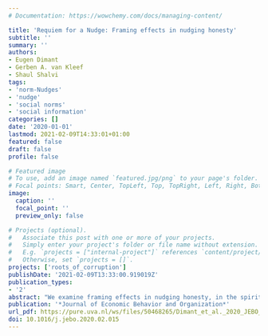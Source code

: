 ```yaml
---
# Documentation: https://wowchemy.com/docs/managing-content/

title: 'Requiem for a Nudge: Framing effects in nudging honesty'
subtitle: ''
summary: ''
authors:
- Eugen Dimant
- Gerben A. van Kleef
- Shaul Shalvi
tags:
- 'norm-Nudges'
- 'nudge'
- 'social norms'
- 'social information'
categories: []
date: '2020-01-01'
lastmod: 2021-02-09T14:33:01+01:00
featured: false
draft: false
profile: false

# Featured image
# To use, add an image named `featured.jpg/png` to your page's folder.
# Focal points: Smart, Center, TopLeft, Top, TopRight, Left, Right, BottomLeft, Bottom, BottomRight.
image:
  caption: ''
  focal_point: ''
  preview_only: false

# Projects (optional).
#   Associate this post with one or more of your projects.
#   Simply enter your project's folder or file name without extension.
#   E.g. `projects = ["internal-project"]` references `content/project/deep-learning/index.md`.
#   Otherwise, set `projects = []`.
projects: ['roots_of_corruption']
publishDate: '2021-02-09T13:33:00.919019Z'
publication_types:
- '2'
abstract: "We examine framing effects in nudging honesty, in the spirit of the growing norm-nudge literature, by utilizing a high-powered and pre-registered study. Across four treatments, participants received one random truthful norm-nudge that emphasized ‘moral suasion based on either what other participants previously did (empirical message) or approved of doing (normative message) and varied in the framing (positive or negative) in which it was presented. Subsequently, participants repeatedly played the ‘mind game' in which they were first asked to think of a number, then rolled a digital die, and then reported whether the two numbers coincide, in which case a bonus was paid. Hence, whether or not the report was truthful remained unobservable to the experimenters. We find compelling null effects with tight confidence intervals showing that none of the norm-nudge interventions worked. A follow-up experiment reveals the reason for these convincing null-effects: the information norm-nudges did not actually change norms. Notably, our secondary results suggest that a substantial portion of individuals misremembered norm-nudges such that they conveniently supported deviant behavior. This subset of participants indeed displayed significantly higher deviance levels, a behavior pattern in line with literature on motivated misremembering and belief distortion. We discuss the importance of this high-powered null finding for the flourishing norm-nudge literature and derive policy implications."
publication: '*Journal of Economic Behavior and Organization*'
url_pdf: https://pure.uva.nl/ws/files/50468265/Dimant_et_al._2020_JEBO_Framing_Effects_in_Nudging_Honesty.pdf
doi: 10.1016/j.jebo.2020.02.015
---
```

